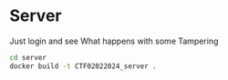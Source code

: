 # Server
 
Just login and see What happens with some Tampering

```sh
cd server
docker build -t CTF02022024_server .
```

